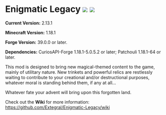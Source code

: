 # Enigmatic Legacy [![](http://cf.way2muchnoise.eu/versions/enigmatic-legacy.svg)](https://www.curseforge.com/minecraft/mc-mods/enigmatic-legacy) [![](http://cf.way2muchnoise.eu/full_enigmatic-legacy_downloads.svg)](https://www.curseforge.com/minecraft/mc-mods/enigmatic-legacy/files)

**Current Version:** 2.13.1

**Minecraft Version:** 1.18.1

**Forge Version:** 39.0.0 or later.

**Dependencies:** CuriosAPI-Forge 1.18.1-5.0.5.2 or later; Patchouli 1.18.1-64 or later.

This mod is designed to bring new magical-themed content to the game, mainly of utilitary nature. New trinkets and powerful relics are restlessly waiting to contribute to your creational and/or destructional purposes, whatever moral is standing behind them, if any at all...

Whatever fate your advent will bring upon this forgotten land.

Check out the **Wiki** for more information: https://github.com/Extegral/Enigmatic-Legacy/wiki
